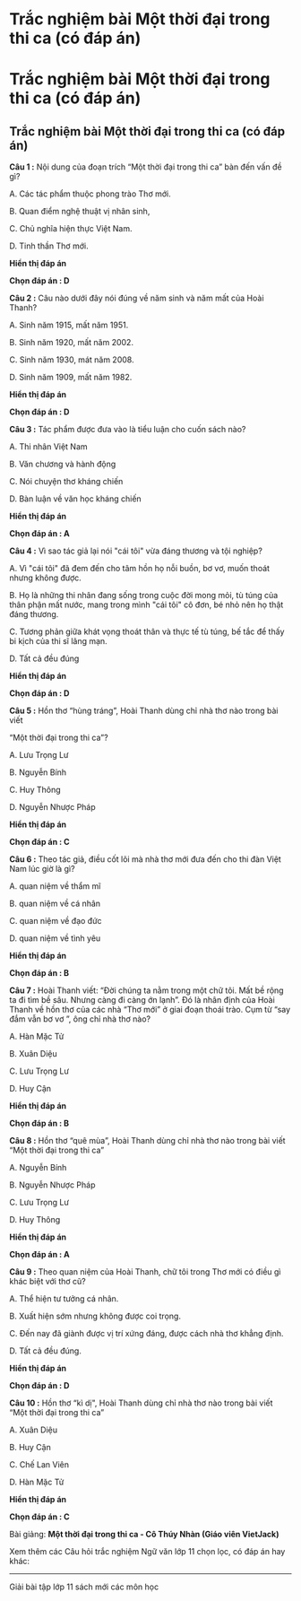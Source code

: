 # Trắc nghiệm bài Một thời đại trong thi ca (có đáp án)

# Trắc nghiệm bài Một thời đại trong thi ca (có đáp án)

## Trắc nghiệm bài Một thời đại trong thi ca (có đáp án)

**Câu 1 :** Nội dung của đoạn trích “Một thời đại trong thi ca” bàn đến vấn đề gì? 

A. Các tác phẩm thuộc phong trào Thơ mới.

B. Quan điểm nghệ thuật vị nhân sinh,

C. Chủ nghĩa hiện thực Việt Nam.

D. Tinh thần Thơ mới.

**Hiển thị đáp án**

**Chọn đáp án : D**

**Câu 2 :** Câu nào dưới đây nói đúng về năm sinh và năm mất của Hoài Thanh? 

A. Sinh năm 1915, mất năm 1951.

B. Sinh năm 1920, mất năm 2002.

C. Sinh năm 1930, mát năm 2008.

D. Sinh năm 1909, mất năm 1982.

**Hiển thị đáp án**

**Chọn đáp án : D**

**Câu 3 :** Tác phẩm được đưa vào là tiểu luận cho cuốn sách nào? 

A. Thi nhân Việt Nam

B. Văn chương và hành động

C. Nói chuyện thơ kháng chiến

D. Bàn luận về văn học kháng chiến

**Hiển thị đáp án**

**Chọn đáp án : A**

**Câu 4 :** Vì sao tác giả lại nói "cái tôi" vừa đáng thương và tội nghiệp? 

A. Vì "cái tôi" đã đem đến cho tâm hồn họ nỗi buồn, bơ vơ, muốn thoát nhưng không được. 

B. Họ là những thi nhân đang sống trong cuộc đời mong mỏi, tù túng của thân phận mất nước, mang trong mình "cái tôi" cô đơn, bé nhỏ nên họ thật đáng thương. 

C. Tương phản giữa khát vọng thoát thân và thực tế tù túng, bế tắc để thấy bi kịch của thi sĩ lãng mạn. 

D. Tất cả đều đúng 

**Hiển thị đáp án**

**Chọn đáp án : D**

**Câu 5 :** Hồn thơ “hùng tráng”, Hoài Thanh dùng chỉ nhà thơ nào trong bài viết 

“Một thời đại trong thi ca”?

A. Lưu Trọng Lư

B. Nguyễn Bính

C. Huy Thông

D. Nguyễn Nhược Pháp

**Hiển thị đáp án**

**Chọn đáp án : C**

**Câu 6 :** Theo tác giả, điều cốt lõi mà nhà thơ mới đưa đến cho thi đàn Việt Nam lúc giờ là gì? 

A. quan niệm về thẩm mĩ

B. quan niệm về cá nhân

C. quan niệm về đạo đức

D. quan niệm về tình yêu

**Hiển thị đáp án**

**Chọn đáp án : B**

**Câu 7 :** Hoài Thanh viết: “Đời chúng ta nằm trong một chữ tôi. Mất bề rộng ta đi tìm bề sâu. Nhưng càng đi càng ớn lạnh”. Đó là nhân định của Hoài Thanh về hồn thơ của các nhà “Thơ mới” ở giai đoạn thoái trào. Cụm từ “say đắm vẫn bơ vơ ”, ông chỉ nhà thơ nào? 

A. Hàn Mặc Tử

B. Xuân Diệu

C. Lưu Trọng Lư

D. Huy Cận

**Hiển thị đáp án**

**Chọn đáp án : B**

**Câu 8 :** Hồn thơ “quê mùa”, Hoài Thanh dùng chỉ nhà thơ nào trong bài viết “Một thời đại trong thi ca” 

A. Nguyễn Bính

B. Nguyễn Nhược Pháp

C. Lưu Trọng Lư

D. Huy Thông

**Hiển thị đáp án**

**Chọn đáp án : A**

**Câu 9 :** Theo quan niệm của Hoài Thanh, chữ tôi trong Thơ mới có điều gì khác biệt với thơ cũ? 

A. Thể hiện tư tưởng cá nhân.

B. Xuất hiện sớm nhưng không được coi trọng.

C. Đến nay đã giành được vị trí xứng đáng, được cách nhà thơ khẳng định. 

D. Tất cả đều đúng.

**Hiển thị đáp án**

**Chọn đáp án : D**

**Câu 10 :** Hồn thơ “kì dị", Hoài Thanh dùng chỉ nhà thơ nào trong bài viết “Một thời đại trong thi ca” 

A. Xuân Diệu

B. Huy Cận

C. Chế Lan Viên

D. Hàn Mặc Tử

**Hiển thị đáp án**

**Chọn đáp án : C**

Bài giảng: **Một thời đại trong thi ca - Cô Thúy Nhàn (Giáo viên VietJack)**

Xem thêm các Câu hỏi trắc nghiệm Ngữ văn lớp 11 chọn lọc, có đáp án hay khác:

* * *

Giải bài tập lớp 11 sách mới các môn học
